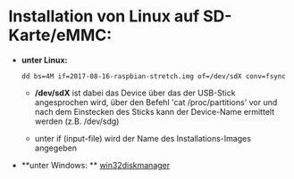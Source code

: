 # Installation von Linux auf SD-Karte/eMMC:

* **unter Linux:**
  ```
  dd bs=4M if=2017-08-16-raspbian-stretch.img of=/dev/sdX conv=fsync
  ```

  * **/dev/sdX** ist dabei das Device über das der USB-Stick angesprochen wird, über den Befehl 'cat /proc/partitions' vor und nach dem Einstecken des Sticks kann der Device-Name ermittelt werden \(z.B. /dev/sdg\)

  * unter if \(input-file\) wird der Name des Installations-Images angegeben
* **unter Windows:  **
  [win32diskmanager](https://sourceforge.net/projects/win32diskimager/)



